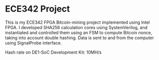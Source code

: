 # ECE342 Project
This is my ECE342 FPGA Bitcoin-mining project implemented using Intel FPGA. I developed SHA256 calculation cores using SystemVerilog, and instantiated and controlled them using an FSM to compute Bitcoin nonce, taking into account double hashing. Data is sent to and from the computer using SignalProbe interface.

Hash rate on DE1-SoC Development Kit: 10MH/s
